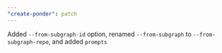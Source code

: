 ```yaml
---
"create-ponder": patch
---
```


Added `--from-subgraph-id` option, renamed `--from-subgraph` to `--from-subgraph-repo`, and added `prompts`
